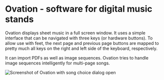 # Ovation - software for digital music stands

Ovation displays sheet music in a full screen window. It uses a simple interface that can be navigated with three keys (or hardware buttons). To allow use with feet, the next page and previous page buttons are mapped to pretty much all keys on the right and left side of the keyboard, respectively.

It can import PDFs as well as image sequences. Ovation tries to handle image sequences intelligently for multi-page songs.

![Screenshot of Ovation with song choice dialog open](http://skyler.io/images/ovation2.png)
